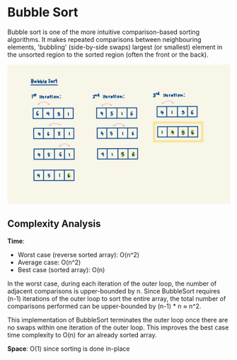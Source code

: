 # Bubble Sort

Bubble sort is one of the more intuitive comparison-based sorting algorithms.
It makes repeated comparisons between neighbouring elements, 'bubbling' (side-by-side swaps)
largest (or smallest) element in the unsorted region to the sorted region (often the front or the back).

![bubble sort img](../../../../../../docs/assets/images/BubbleSort.jpeg)

## Complexity Analysis

**Time**:

- Worst case (reverse sorted array): O(n^2)
- Average case: O(n^2)
- Best case (sorted array): O(n)

In the worst case, during each iteration of the outer loop, the number of adjacent comparisons is upper-bounded
by n. Since BubbleSort requires (n-1) iterations of the outer loop to sort the entire array, the total number
of comparisons performed can be upper-bounded by (n-1) * n ≈ n^2.

This implementation of BubbleSort terminates the outer loop once there are no swaps within one iteration of the
outer loop. This improves the best case time complexity to O(n) for an already sorted array.

**Space**: O(1) since sorting is done in-place
